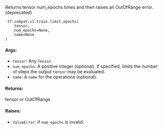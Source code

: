 
Returns tensor num_epochs times and then raises an OutOfRange error. (deprecated)

```
 tf.compat.v1.train.limit_epochs(
    tensor,
    num_epochs=None,
    name=None
)
```
#### Args:
- `tensor`: Any `Tensor`.
- `num_epochs`: A positive integer (optional). If specified, limits the number of steps the output `tensor` may be evaluated.
- `name`: A `name` for the operations (optional).
#### Returns:

tensor or OutOfRange.
#### Raises:
- `ValueError`: if `num_epochs` is invalid.
